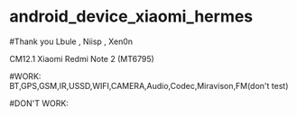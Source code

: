 # android_device_xiaomi_hermes
#Thank you Lbule , Niisp , Xen0n

CM12.1 Xiaomi Redmi Note 2 (MT6795)

#WORK:
BT,GPS,GSM,IR,USSD,WIFI,CAMERA,Audio,Codec,Miravison,FM(don't test)

#DON'T WORK:



